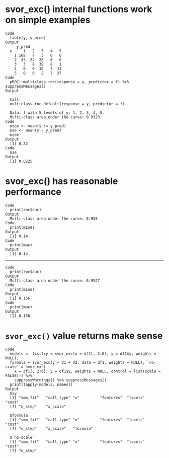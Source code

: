 # svor_exc() internal functions work on simple examples

    Code
      table(y, y_pred)
    Output
         y_pred
      y     1   2   3   4   5
        1 168   7   3   0   0
        2  33  22  28   0   0
        3   3   8  38   8   1
        4   0   0  15   7  13
        5   0   0   2   7  37
    Code
      pROC::multiclass.roc(response = y, predictor = f) %>% suppressMessages()
    Output
      
      Call:
      multiclass.roc.default(response = y, predictor = f)
      
      Data: f with 5 levels of y: 1, 2, 3, 4, 5.
      Multi-class area under the curve: 0.9323
    Code
      mzoe <- mean(y != y_pred)
      mae <- mean(y - y_pred)
      mzoe
    Output
      [1] 0.32
    Code
      mae
    Output
      [1] 0.0225

# svor_exc() has reasonable performance

    Code
      print(roc$auc)
    Output
      Multi-class area under the curve: 0.958
    Code
      print(mzoe)
    Output
      [1] 0.14
    Code
      print(mae)
    Output
      [1] 0.14

---

    Code
      print(roc$auc)
    Output
      Multi-class area under the curve: 0.9527
    Code
      print(mzoe)
    Output
      [1] 0.156
    Code
      print(mae)
    Output
      [1] 0.156

# `svor_exc()` value returns make sense

    Code
      models <- list(xy = svor_exc(x = df1[, 2:6], y = df1$y, weights = NULL),
      formula = svor_exc(y ~ V1 + V2, data = df1, weights = NULL), `no-scale` = svor_exc(
        x = df1[, 2:6], y = df1$y, weights = NULL, control = list(scale = FALSE))) %>%
        suppressWarnings() %>% suppressMessages()
      print(lapply(models, names))
    Output
      $xy
      [1] "smo_fit"   "call_type" "x"         "features"  "levels"    "cost"     
      [7] "n_step"    "x_scale"  
      
      $formula
      [1] "smo_fit"   "call_type" "x"         "features"  "levels"    "cost"     
      [7] "n_step"    "x_scale"   "formula"  
      
      $`no-scale`
      [1] "smo_fit"   "call_type" "x"         "features"  "levels"    "cost"     
      [7] "n_step"   
      

